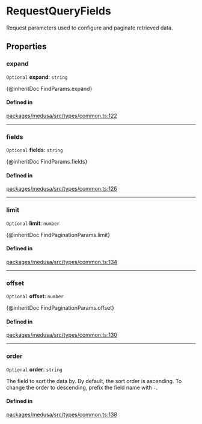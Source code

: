 # RequestQueryFields

Request parameters used to configure and paginate retrieved data.

## Properties

### expand

 `Optional` **expand**: `string`

{@inheritDoc FindParams.expand}

#### Defined in

[packages/medusa/src/types/common.ts:122](https://github.com/medusajs/medusa/blob/e39010127/packages/medusa/src/types/common.ts#L122)

___

### fields

 `Optional` **fields**: `string`

{@inheritDoc FindParams.fields}

#### Defined in

[packages/medusa/src/types/common.ts:126](https://github.com/medusajs/medusa/blob/e39010127/packages/medusa/src/types/common.ts#L126)

___

### limit

 `Optional` **limit**: `number`

{@inheritDoc FindPaginationParams.limit}

#### Defined in

[packages/medusa/src/types/common.ts:134](https://github.com/medusajs/medusa/blob/e39010127/packages/medusa/src/types/common.ts#L134)

___

### offset

 `Optional` **offset**: `number`

{@inheritDoc FindPaginationParams.offset}

#### Defined in

[packages/medusa/src/types/common.ts:130](https://github.com/medusajs/medusa/blob/e39010127/packages/medusa/src/types/common.ts#L130)

___

### order

 `Optional` **order**: `string`

The field to sort the data by. By default, the sort order is ascending. To change the order to descending, prefix the field name with `-`.

#### Defined in

[packages/medusa/src/types/common.ts:138](https://github.com/medusajs/medusa/blob/e39010127/packages/medusa/src/types/common.ts#L138)
